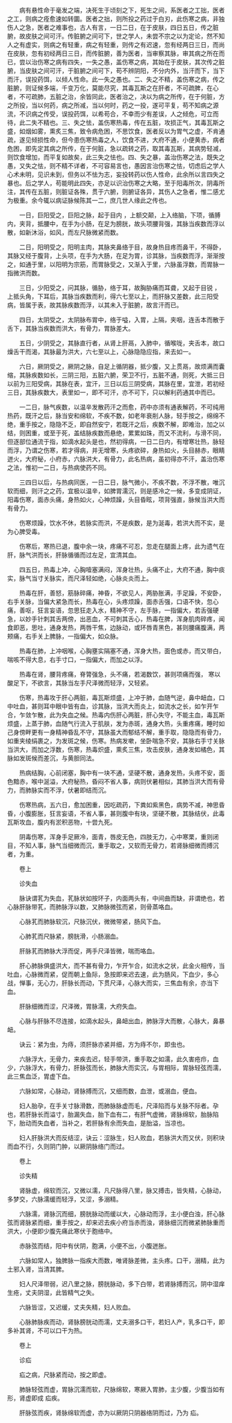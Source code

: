 <!-- { "loadSidebar": true } -->
　　病有悬性命于毫发之端，决死生于顷刻之下，死生之间，系医者之工拙，医者之工，则病之痊愈速如转圜。医者之拙，则所投之药过于白刃，此伤寒之病，非独伤人之急，医者之难事也，古人有言，一日二日，在于皮肤，四日五日，传之脏腑，故皮肤之间可汗。传脏腑之间可下，世之学人，未尝不宗之以为定论，然不知人之有虚实，则病之有轻重，病之有轻重，则传之有迟速，忽有经两日三日，而尚在皮肤，忽有初经两日三日，而传脏腑，善为医者，当审察其脉，审其病之所在而已，尝以治伤寒之病有四失，一失之愚，盖伤寒之病，其始在于皮肤，其次传之脏腑，当皮肤之间可汗，于脏腑之间可下，苟不辨阴阳，不分内外，当汗而下，当下而汗，误投药饵，以倾人性命。此一失之愚也。二、失之不精，盖伤寒之病，传之脏腑，则证候多端，千变万化，莫能尽究，其毒瓦斯之在肝者，不可疏脾，在心者，不可疏肺，五脏之治，余皆同此，医者治之，决以为病之所传，在于何脏，方之所投，当以何药，病之所减，当以何时，药之一投，遂可平复，苟不知病之源流，不识病之传受，误投药饵，以希苟合，不幸而少有差误，人之倾危，可立而待，此二失不精也。三、失之怯，盖伤寒热毒，传在五脏，攻损正气，其毒瓦斯之盛，如烟如雾，熏炙三焦，致令病危困，不思饮食，医者反以为胃气之虚，不肯通疏，遂见倾损性命，但今患伤寒热毒之人，饮食不进，大府不通，小便黄赤，病者危困，即先定其病之所传，在于何脏，急以疏转之药，取其毒瓦斯，其病势轻减，则饮食增加，而平复如故矣，此三失之怯也。四、失之暴，盖治伤寒之法，既失之愚，又失之怯，则不精不详者，不可容易言也，愚因言治伤寒之怯，切虑后之学人心术未明，见识未到，但务以不怯为志，妄投转药以伤人性命，此余所以言四失之暴也。后之学人，苟能明此四失，亦足以识治伤寒之大略，至于阳毒所次，阴毒所注，其传在五脏，则脏证各殊，贯于六腑，则腑证各异，其伤人之急者，惟二感尤为极重。余今辄以病证脉候陈其一二，庶几世人缘此之传也。

　　一日，巨阳受之，巨阳之脉，起于目内 ，上额交颠，上入络脑，下项，循膊内，夹背，抵腰中，在手为小肠，在足为膀胱，故头项腰背强，其脉当疾数而浮以散，如新沐浴，如风，而左尺脉微紧而数。

　　二日，阳明受之，阳明主肉，其脉夹鼻络于目，故身热目疼而鼻干，不得卧，其脉又经于腹背，上头项，在手为大肠，在足为胃，诊其脉，当疾数而浮，渐渐按之，如通于里，以阳明为宗筋，而胃脉受之，又渐入于里，六脉虽浮数，而胃脉一指微洪而数。

　　三日，少阳受之，问其脉，循胁，络于耳，故胸胁痛而耳聋，又起于目锐 ，上抵头角，下耳后，其脉当疾数而利，得六七至以上，而肝脉又差数，此三阳受病，皆属于表，故其脉疾数而浮，以其未入于脏腑，故言汗而已。

　　四日，太阴受之，太阴脉布胃中，络于嗌，入胃，上隔，夹咽，连舌本而散于舌下，其脉当疾数而洪大，有骨力，胃脉差大。

　　五日，少阴受之，其脉直行者，从肾上肝鬲，入肺中，循喉咙，夹舌本，故口燥舌干而渴，其脉最为洪大，六七至以上，心脉隐隐应指，来去如一。

　　六日，厥阴受之，厥阴之脉，自足上循阴器，抵少腹，又上贯鬲，故烦满而囊缩，其脉疾数如长，三阴三阳，五脏六腑，荣卫不行，五脏不通，则死，大抵三日以前为三阳受病，其脉在表，宜汗，三日以后三阴受病，其脉在里，宜泄，若初经三日，其脉疾数大，表里如一，即不可汗，亦不可下，只以解利药通其中而已。

　　一二日，脉气疾数，以温辛发散药汗之而愈，药中亦须有通表解药，不可纯用热药，既汗之后，脉当安和绵软，不疾不数，如老年衰削人脉，轻手按之，绵绵不绝，重手按之，隐隐不乏，即自然安宁，若既汗之后，疾数不解，即难治，加之以结，则困重，或至于死，盖结脉疾数而悬绝，累累如珠，而又不流利，与滑不同，但逐部位通流于指，如滴水起头是也，然初得病，一日二日内，有增寒壮热，脉轻而浮，乃谓之伤寒，若才得病，并无增寒，头疼欲碎，身热如火，头目赫赤，眼睛迸火，大府秘，小府赤，六脉洪大，有骨力，此名热病，虽初得亦不汗，盖治伤寒之法，惟初一二日，与热病使药不同。

　　三四日以后，与热病同医，一日二日，脉气微小，不疾不数，不浮不散，唯沉软而细，则汗之之药，宜极以温辛，如脾胃濡沉，则是感冷之一候，多变成阴证，阳毒伤寒，面赤头痛，身热如火，心神烦躁，头目昏眩，项背强直，脉候当洪大而有骨力。

　　伤寒烦躁，饮水不休，若脉实而洪，不是疾数，是为涎毒，若洪大而不实，是为心脾受毒。

　　伤寒后，寒热已退，腹中余一块，疼痛不可忍，忽走在腿面上疼，此为遗气在肝，脉气洪而长，肝脉循循而过左足，宜清其血。

　　四五日，热毒上冲，心胸噎塞满闷，浑身壮热，头痛不止，大府不通，胸中痰实，脉气当寸关脉实，而尺泽轻如绝，心脉炎炎而上。

　　热毒在肝，善怒，筋脉碎痛，神昏，不欲见人，两胁胀满，手足躁，不安卧，右手关脉，当偏大紧急而长，热毒在心，头疼烦躁，面赤舌强，口语不快，忽心痛，善呕，狂言妄语，忽思狂走入水，精神不守，左手脉，一指偏大，若舌强硬急，以妙手针刺其舌两傍，出恶血，不可刺其舌心，热毒在脾，浑身肌肉碎疼，闻食即恶，思吐，通身发热，两唇干焦，边脉动，或环唇青黑色，甚则腰痛腹满，两颊痛，右手关上脾脉，一指偏大，如众脉。

　　热毒在肺，上冲咽喉，心胸壅实隔塞不通，浑身大热，面色或赤，而又带白，喘咳不得大息，右手寸口，一指偏大，而加之以浮。

　　热毒在肾，腰背疼痛，脊膂强急，头不痛，若渴数饮，甚则项痛而强， 寒以酸足下，不欲言，其脉当左手尺泽微而轻浮，又轻紧。

　　伤寒，热毒攻于肝心两脏，毒瓦斯烦盛，上冲于肺，血随气逆，鼻中衄血，口中吐血，甚则耳中眼中皆有血，诊其脉，当洪大而炎上，如流水之长，如乍开乍合，乍敛乍散，此为失血之候。热毒内伤肝心两脏，肝心失守，不能主血，毒瓦斯烦盛，上蒸于肺，血随气行流入于肌肤，发为赤斑，通身大热，头重疼痛，睡时如己身傍畔更有一身精神昏乱不守，其脉虽大而郁结不解，重手取，隐隐而有骨力，如重夹绫绢裹之，为发斑之候，伤寒。热病发嗽，坐卧喘急不安，其脉右手寸关脉当洪大，而加之浮数，伤寒，热毒炽盛，熏炙三焦，攻击皮肤，通身发如橘色，其脉如发斑候而差沉，与黄胆同法。

　　热病结胸，心前闭塞，胸中有一块不通，坚硬不散，通身发热，头疼不安，面色黯赤，喉中涎溢，大府秘热，昏闷不省人事，病则伏暑相似，其肺当洪大而有骨力，而肺脉实而不浮，伏暑即结而沉。

　　伤寒热病，五六日，愈加困重，因吃疏药，下粪如紫黑色，病势不减，神思昏昏，小腹膨胀，狂言妄语，不省人事，甚则腹中有块，坚硬不散，其脉结伏，此毒瓦斯攻血，腹内有淤积恶物，十尝九死。

　　阴毒伤寒，浑身手足厥冷，面青，唇皮无色，四肢无力，心中寒栗，重则闭目，不知人事，脉气当细微而沉，重手取之，又软而无骨力，若肾脉细微而搏沉者，为重。

　　卷上

　　诊失血

　　脉诀谓芤为失血，芤脉状如按环子，内面两头有，中间曲而缺，非谓绝也，若心脉肝脉带芤，而肺脉浮以数，又肺脉微弦而紧，则骨蒸咯血。

　　心脉芤而肺脉软沉，尺脉沉伏，微微带紧，肠风下血。

　　心肺芤而尺脉紧，膀胱滑，小肠溺血。

　　肝脉芤而肺脉大浮而促，两手尺泽皆微，喘而咯血。

　　肝心肺脉俱盛洪大，而不甚有骨力，乍开乍合，如流水之状，此金火相传，当吐血，心脉微而紧，促而朝上鱼际，急按即来迟去速，此为肠风，下血少，多心战，惮事，无心力，肝脉长而动，下贯尺泽，心脉大而实，三焦血有余，亦当下血。

　　肝脉细微而涩，尺泽微，胃脉濡，大府失血。

　　心脉与肝脉不尽连接，如滴水起头，鼻衄出血，肺脉浮大而散，心脉大，鼻暴衄。

　　诀云：紧为虫，为痔，须肝脉亦紧并细，方为痔不尔，即虫也。

　　六脉浮大，无骨力，来疾去迟，轻手带洪，重手取之如濡，此久害疮疖，血少，六脉浮大，有骨力，肝脉弦而长，肺脉大而实沉，与胃相际，胃脉轻弦而濡，此三焦血泛，胃虚下血。

　　六脉如常，心脉动，肾脉搏而沉，又细而数，血泄，或溺血，便血。

　　妇人胎孕，在手关寸脉滑数，而肺脉脉虚而毛，尺泽陷而与关脉不际者。孕也，若肝脉长而溢寸，胎漏失血，胎下血有二，有肝气虚微，肾脉绵软，胎脉陷下，胎动而失血者，当补之，若肝脉有余而失血，是胎溢，当凉也。

　　妇人肝脉洪大而反结涩，诀云：涩脉生，妇人败血，若脉洪大而又伏，则积块而血不行，久则阴门肿，以厥阴脉络门而过。

　　卷上

　　诊失精

　　肾脉虚，绵软而沉，又微以濡，凡尺脉得八里，脉又搏击，皆失精，心脉动，多梦交，六脉濡缓而轻浮，又涩，多溺精。

　　六脉濡，肾脉沉而细，膀胱脉动而缓以大，心脉动而浮，主小便白浊，肝心脉弦而肾脉紧而细，重手按之，却来迟去疾小府当赤而浊，肾脉细沉而微紧肺脉重而洪大，小便即少腹先痛此寒伏于胞络中。

　　赤脉弦而结，阳中有伏阴，胞满，小便不出，小腹迸胀。

　　六脉如常人，独脾脉一指疾大而数，唯肾脉差微，主头疼。口干，溺精，此为土邪入肾，当清其脾。

　　妇人尺泽带弱，迟八里之脉，膀胱脉动，多下白带，若肾脉搏而沉，阴中湿痒生疮，丈夫阴湿，此皆精气之失。

　　六脉皆涩，又迟缓，丈夫失精，妇人败血。

　　心脉肺脉疾而动，肾脉膀胱动而濡，丈夫溺多口干，若妇人产，乳多口干，即多补其肾，不可以口干为热。

　　卷上

　　诊疝

　　疝之病，尺脉紧而动，按之即虚。

　　肺脉轻弦而虚，胃脉沉濡而软，尺脉绵软，寒厥入胃肺，主少腹，少腹当如有形，肾虚即成 疝疾。

　　肝脉弦而疾，肾脉绵软而虚，亦为以厥阴只阴器络阴而过，乃为 疝。

